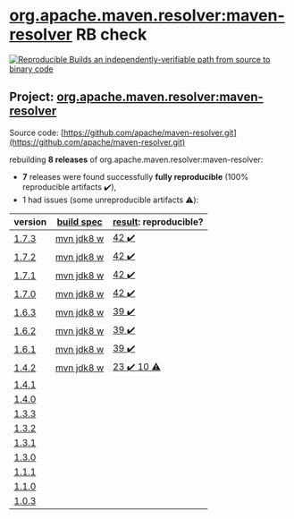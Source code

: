 [org.apache.maven.resolver:maven-resolver](https://search.maven.org/artifact/org.apache.maven.resolver/maven-resolver/) RB check
=======

[![Reproducible Builds](https://reproducible-builds.org/images/logos/rb.svg) an independently-verifiable path from source to binary code](https://reproducible-builds.org/)

## Project: [org.apache.maven.resolver:maven-resolver](https://search.maven.org/artifact/org.apache.maven.resolver/maven-resolver/)

Source code: [https://github.com/apache/maven-resolver.git](https://github.com/apache/maven-resolver.git)

rebuilding **8 releases** of org.apache.maven.resolver:maven-resolver:
- **7** releases were found successfully **fully reproducible** (100% reproducible artifacts :heavy_check_mark:),
- 1 had issues (some unreproducible artifacts :warning:):

| version | [build spec](BUILDSPEC.md) | [result](https://reproducible-builds.org/docs/jvm/): reproducible? |
| -- | --------- | ------ |
| [1.7.3](https://search.maven.org/artifact/org.apache.maven.resolver/maven-resolver/1.7.3/pom) | [mvn jdk8 w](maven-resolver-1.7.3.buildspec) | [42 :heavy_check_mark: ](maven-resolver-1.7.3.buildcompare) |
| [1.7.2](https://search.maven.org/artifact/org.apache.maven.resolver/maven-resolver/1.7.2/pom) | [mvn jdk8 w](maven-resolver-1.7.2.buildspec) | [42 :heavy_check_mark: ](maven-resolver-1.7.2.buildcompare) |
| [1.7.1](https://search.maven.org/artifact/org.apache.maven.resolver/maven-resolver/1.7.1/pom) | [mvn jdk8 w](maven-resolver-1.7.1.buildspec) | [42 :heavy_check_mark: ](maven-resolver-1.7.1.buildcompare) |
| [1.7.0](https://search.maven.org/artifact/org.apache.maven.resolver/maven-resolver/1.7.0/pom) | [mvn jdk8 w](maven-resolver-1.7.0.buildspec) | [42 :heavy_check_mark: ](maven-resolver-1.7.0.buildcompare) |
| [1.6.3](https://search.maven.org/artifact/org.apache.maven.resolver/maven-resolver/1.6.3/pom) | [mvn jdk8 w](maven-resolver-1.6.3.buildspec) | [39 :heavy_check_mark: ](maven-resolver-synccontext-redisson-1.6.3.buildcompare) |
| [1.6.2](https://search.maven.org/artifact/org.apache.maven.resolver/maven-resolver/1.6.2/pom) | [mvn jdk8 w](maven-resolver-1.6.2.buildspec) | [39 :heavy_check_mark: ](maven-resolver-synccontext-redisson-1.6.2.buildcompare) |
| [1.6.1](https://search.maven.org/artifact/org.apache.maven.resolver/maven-resolver/1.6.1/pom) | [mvn jdk8 w](maven-resolver-1.6.1.buildspec) | [39 :heavy_check_mark: ](maven-resolver-synccontext-redisson-1.6.1.buildcompare) |
| [1.4.2](https://search.maven.org/artifact/org.apache.maven.resolver/maven-resolver/1.4.2/pom) | [mvn jdk8 w](maven-resolver-1.4.2.buildspec) | [23 :heavy_check_mark:  10 :warning:](maven-resolver-transport-wagon-1.4.2.buildcompare) |
| [1.4.1](https://search.maven.org/artifact/org.apache.maven.resolver/maven-resolver/1.4.1/pom) | | |
| [1.4.0](https://search.maven.org/artifact/org.apache.maven.resolver/maven-resolver/1.4.0/pom) | | |
| [1.3.3](https://search.maven.org/artifact/org.apache.maven.resolver/maven-resolver/1.3.3/pom) | | |
| [1.3.2](https://search.maven.org/artifact/org.apache.maven.resolver/maven-resolver/1.3.2/pom) | | |
| [1.3.1](https://search.maven.org/artifact/org.apache.maven.resolver/maven-resolver/1.3.1/pom) | | |
| [1.3.0](https://search.maven.org/artifact/org.apache.maven.resolver/maven-resolver/1.3.0/pom) | | |
| [1.1.1](https://search.maven.org/artifact/org.apache.maven.resolver/maven-resolver/1.1.1/pom) | | |
| [1.1.0](https://search.maven.org/artifact/org.apache.maven.resolver/maven-resolver/1.1.0/pom) | | |
| [1.0.3](https://search.maven.org/artifact/org.apache.maven.resolver/maven-resolver/1.0.3/pom) | | |
